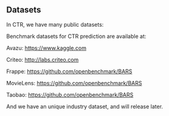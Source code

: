## Datasets
In CTR, we have many public datasets:

Benchmark datasets for CTR prediction are available at:

Avazu: https://www.kaggle.com

Criteo: http://labs.criteo.com

Frappe: https://github.com/openbenchmark/BARS

MovieLens: https://github.com/openbenchmark/BARS

Taobao: https://github.com/openbenchmark/BARS

And we have an unique industry dataset, and will release later.